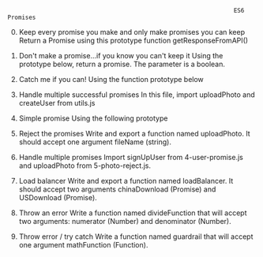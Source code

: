                                                                     ES6 Promises

0. Keep every promise you make and only make promises you can keep
    Return a Promise using this prototype function getResponseFromAPI()

1. Don't make a promise...if you know you can't keep it
    Using the prototype below, return a promise. The parameter is a boolean.

2. Catch me if you can!
    Using the function prototype below

3. Handle multiple successful promises
    In this file, import uploadPhoto and createUser from utils.js

4. Simple promise
    Using the following prototype

5. Reject the promises
    Write and export a function named uploadPhoto. It should accept one argument fileName (string).

6. Handle multiple promises
    Import signUpUser from 4-user-promise.js and uploadPhoto from 5-photo-reject.js.

7. Load balancer
    Write and export a function named loadBalancer. It should accept two arguments chinaDownload (Promise) and USDownload (Promise).

8. Throw an error
    Write a function named divideFunction that will accept two arguments: numerator (Number) and denominator (Number).

9. Throw error / try catch
    Write a function named guardrail that will accept one argument mathFunction (Function).